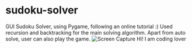# sudoku-solver
GUI Sudoku Solver, using Pygame, following an online tutorial :)
Used recursion and backtracking for the main solving algorithm.
Apart from auto solve, user can also play the game.
![Screen Capture](https://github.com/robovirmani/sudoku-solver/blob/master/sudoku_ss.png)
Hi! I am coding lover
